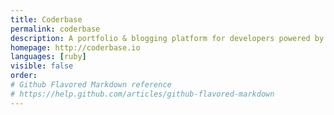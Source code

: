 ```yaml
---
title: Coderbase
permalink: coderbase
description: A portfolio & blogging platform for developers powered by git and markdown
homepage: http://coderbase.io
languages: [ruby]
visible: false
order: 
# Github Flavored Markdown reference
# https://help.github.com/articles/github-flavored-markdown
---
```



